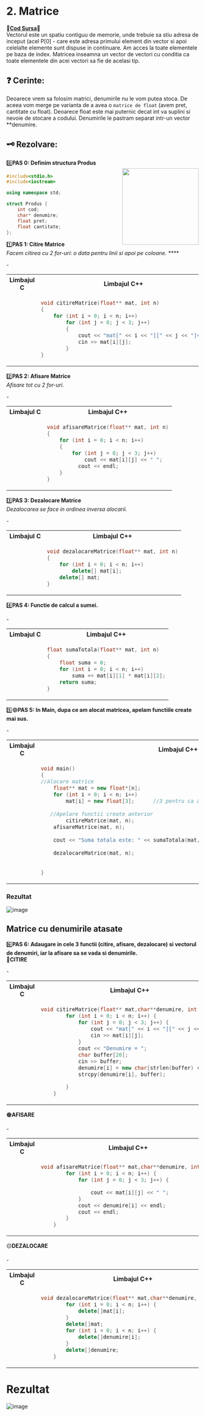 # 2. Matrice
🔮[**Cod Sursa**](https://github.com/Adriana-Giol/Structuri-de-Date/blob/main/%5BCiurea%5DSDD_Laborator/Seminar1_1046%5Bvector-matrice%5D.cpp)🔮</br>
Vectorul este un spatiu contiguu de memorie, unde trebuie sa stiu adresa de inceput (acel P[0] - care este adresa primului element din vector si apoi celelalte elemente sunt dispuse in continuare. Am acces la toate elementele pe baza de index.
Matricea inseamna un vector de vectori cu conditia ca toate elementele din acei vectori sa fie de acelasi tip.

## ❓ Cerinte:</br>
Deoarece vrem sa folosim matrici, denumirile nu le vom putea stoca. De aceea vom merge pe varianta de a avea o `matrice de float` (avem pret, cantitate cu float). Deoarece float este mai puternic decat int va suplini si nevoie de stocare a codului.
Denumirile le pastram separat intr-un vector **denumire.

## 🗝️ Rezolvare: </br>
0️⃣**PAS 0: Definim structura Produs**</br>
<a>
	<img src ="" weidth="200px" height="200px" align="right"/>
</a>


```cpp
#include<stdio.h>
#include<iostream>

using namespace std;

struct Produs {
	int cod;				
	char* denumire;
	float pret;
	float cantitate;
};
```

1️⃣**PAS 1: Citire Matrice**</br>
*Facem citirea cu 2 for-uri: o data pentru linii si apoi pe coloane.*
****</br>
<!--************************************ TABEL****************************************************-->
<table>
<tbody>
<!------------------------------------------ TITLU-------------------------------------------------->
<tr>
<th>Limbajul C</th>
<th>Limbajul C++</th>
</tr>
<!----------------------------------------- TITLU--------------------------------------------------->	
<!--------------------------------------- PRIMA COLOANA - LIMBAJUL C--------------------------------->
<tr>-
<td>

```cpp

```
				
</td>
<!------------------------------------ A DOUA COLOANA - LIMBAJUL C++------------------------------------>
<td>
	
```cpp
void citireMatrice(float** mat, int n)
{
	for (int i = 0; i < n; i++)
		for (int j = 0; j < 3; j++)
		{
			cout << "mat[" << i << "][" << j << "]=";
			cin >> mat[i][j];
		}
}
```

</td>
</tr>
</tbody>
</table>
<!--************************************ TABEL****************************************************-->

2️⃣**PAS 2: Afisare Matrice**</br>
*Afisare tot cu 2 for-uri.*
<!--************************************ TABEL****************************************************-->
<table>
<tbody>
<!------------------------------------------ TITLU-------------------------------------------------->
<tr>
<th>Limbajul C</th>
<th>Limbajul C++</th>
</tr>
<!----------------------------------------- TITLU--------------------------------------------------->	
<!--------------------------------------- PRIMA COLOANA - LIMBAJUL C--------------------------------->
<tr>-
<td>

```cpp

```
				
</td>
<!------------------------------------ A DOUA COLOANA - LIMBAJUL C++------------------------------------>
<td>
	
```cpp
void afisareMatrice(float** mat, int n)
{
	for (int i = 0; i < n; i++)
	{
		for (int j = 0; j < 3; j++)
			cout << mat[i][j] << " ";
		  cout << endl;
	}
}
```

</td>
</tr>
</tbody>
</table>
<!--************************************ TABEL****************************************************-->

3️⃣**PAS 3: Dezalocare Matrice**</br>
*Dezalocarea se face in ordinea inversa alocarii.*
<!--************************************ TABEL****************************************************-->
<table>
<tbody>
<!------------------------------------------ TITLU-------------------------------------------------->
<tr>
<th>Limbajul C</th>
<th>Limbajul C++</th>
</tr>
<!----------------------------------------- TITLU--------------------------------------------------->	
<!--------------------------------------- PRIMA COLOANA - LIMBAJUL C--------------------------------->
<tr>-
<td>

```cpp

```
				
</td>
<!------------------------------------ A DOUA COLOANA - LIMBAJUL C++------------------------------------>
<td>
	
```cpp
void dezalocareMatrice(float** mat, int n)
{
	for (int i = 0; i < n; i++)
		delete[] mat[i];
	delete[] mat;
}
```

</td>
</tr>
</tbody>
</table>
<!--************************************ TABEL****************************************************-->

 4️⃣**PAS 4: Functie de calcul a sumei.**
 <!--************************************ TABEL****************************************************-->
<table>
<tbody>
<!------------------------------------------ TITLU-------------------------------------------------->
<tr>
<th>Limbajul C</th>
<th>Limbajul C++</th>
</tr>
<!----------------------------------------- TITLU--------------------------------------------------->	
<!--------------------------------------- PRIMA COLOANA - LIMBAJUL C--------------------------------->
<tr>-
<td>

```cpp

```
				
</td>
<!------------------------------------ A DOUA COLOANA - LIMBAJUL C++------------------------------------>
<td>
	
```cpp
float sumaTotala(float** mat, int n)
{
	float suma = 0;
	for (int i = 0; i < n; i++)
		suma += mat[i][1] * mat[i][2];
	return suma;
}
```
</td>
</tr>
</tbody>
</table>
<!--************************************ TABEL****************************************************-->


5️⃣🟢**PAS 5: In Main, dupa ce am alocat matricea, apelam functiile create mai sus.**
<!--************************************ TABEL****************************************************-->
<table>
<tbody>
<!------------------------------------------ TITLU-------------------------------------------------->
<tr>
<th>Limbajul C</th>
<th>Limbajul C++</th>
</tr>
<!----------------------------------------- TITLU--------------------------------------------------->	
<!--------------------------------------- PRIMA COLOANA - LIMBAJUL C--------------------------------->
<tr>-
<td>

```cpp

```
				
</td>
<!------------------------------------ A DOUA COLOANA - LIMBAJUL C++------------------------------------>
<td>
	
```cpp
void main()
{
//Alocare matrice
	float** mat = new float*[n];
	for (int i = 0; i < n; i++)
		mat[i] = new float[3];      //3 pentru ca avem 3 elemente (cod, pret, cantitate)
   
   //Apelare functii create anterior
        citireMatrice(mat, n);
	afisareMatrice(mat, n);
	
	cout << "Suma totala este: " << sumaTotala(mat, n);
	
	dezalocareMatrice(mat, n);
	
  
}
```
</td>
</tr>
</tbody>
</table>
<!--************************************ TABEL****************************************************-->

### Rezultat 
![image](https://user-images.githubusercontent.com/60271540/116927789-cc58a280-ac64-11eb-98eb-de9bdcba6238.png)

## Matrice cu denumirile atasate
6️⃣**PAS 6: Adaugare in cele 3 functii (citire, afisare, dezalocare) si vectorul de denumiri, iar la afisare sa se vada si denumirile.**</br>
🔴**CITIRE**
<!--************************************ TABEL****************************************************-->
<table>
<tbody>
<!------------------------------------------ TITLU-------------------------------------------------->
<tr>
<th>Limbajul C</th>
<th>Limbajul C++</th>
</tr>
<!----------------------------------------- TITLU--------------------------------------------------->	
<!--------------------------------------- PRIMA COLOANA - LIMBAJUL C--------------------------------->
<tr>-
<td>

```cpp

```
				
</td>
<!------------------------------------ A DOUA COLOANA - LIMBAJUL C++------------------------------------>
<td>
	
```cpp
void citireMatrice(float** mat,char**denumire, int n) {
		for (int i = 0; i < n; i++) {
			for (int j = 0; j < 3; j++) {
				cout << "mat[" << i << "][" << j << "]=";
				cin >> mat[i][j];
			}
			cout << "Denumire = ";
			char buffer[20];
			cin >> buffer;
			denumire[i] = new char[strlen(buffer) + 1];
			strcpy(denumire[i], buffer);

		}
	}
```
</td>
</tr>
</tbody>
</table>
<!--************************************ TABEL****************************************************-->

🟠**AFISARE**
<!--************************************ TABEL****************************************************-->
<table>
<tbody>
<!------------------------------------------ TITLU-------------------------------------------------->
<tr>
<th>Limbajul C</th>
<th>Limbajul C++</th>
</tr>
<!----------------------------------------- TITLU--------------------------------------------------->	
<!--------------------------------------- PRIMA COLOANA - LIMBAJUL C--------------------------------->
<tr>-
<td>

```cpp

```
				
</td>
<!------------------------------------ A DOUA COLOANA - LIMBAJUL C++------------------------------------>
<td>
	
```cpp
void afisareMatrice(float** mat,char**denumire, int n) {
		for (int i = 0; i < n; i++) {
			for (int j = 0; j < 3; j++) {

				cout << mat[i][j] << " ";
			}
			cout << denumire[i] << endl;
			cout << endl;
		}
	}
```
</td>
</tr>
</tbody>
</table>
<!--************************************ TABEL****************************************************-->

🟡**DEZALOCARE**
<!--************************************ TABEL****************************************************-->
<table>
<tbody>
<!------------------------------------------ TITLU-------------------------------------------------->
<tr>
<th>Limbajul C</th>
<th>Limbajul C++</th>
</tr>
<!----------------------------------------- TITLU--------------------------------------------------->	
<!--------------------------------------- PRIMA COLOANA - LIMBAJUL C--------------------------------->
<tr>-
<td>

```cpp

```
				
</td>
<!------------------------------------ A DOUA COLOANA - LIMBAJUL C++------------------------------------>
<td>
	
```cpp
void dezalocareMatrice(float** mat,char**denumire, int n) {
		for (int i = 0; i < n; i++) {
			delete[]mat[i];
		}
		delete[]mat;
		for (int i = 0; i < n; i++) {
			delete[]denumire[i];
		}
		delete[]denumire;
	}
```
</td>
</tr>
</tbody>
</table>
<!--************************************ TABEL****************************************************-->

# Rezultat
![image](https://user-images.githubusercontent.com/60271540/116928705-142bf980-ac66-11eb-9f58-cecb01ede310.png)


 
